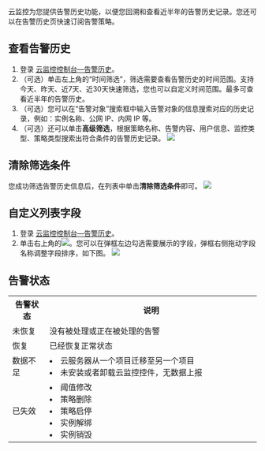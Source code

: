 云监控为您提供告警历史功能，以便您回溯和查看近半年的告警历史记录。您还可以在告警历史页快速订阅告警策略。

## 查看告警历史
1. 登录 [云监控控制台—告警历史](https://console.cloud.tencent.com/monitor/alarm2/history)。
2. （可选）单击左上角的“时间筛选”，筛选需要查看告警历史的时间范围。支持今天、昨天、近7天、近30天快速筛选，您也可以自定义时间范围。最多可查看近半年的告警历史。
3. （可选）您可以在“告警对象”搜索框中输入告警对象的信息搜索对应的历史记录，例如：实例名称、公网 IP、内网 IP 等。
4. （可选）还可以单击**高级筛选**，根据策略名称、告警内容、用户信息、监控类型、策略类型搜索出符合条件的告警历史记录。
![](https://main.qcloudimg.com/raw/6bb9629a3f2c73b6ee919b01ac13171f.png)

## 清除筛选条件

您成功筛选告警历史信息后，在列表中单击**清除筛选条件**即可。
![](https://main.qcloudimg.com/raw/e592fb25e2ebd4c7393090c64c053712.png)

## 自定义列表字段

1. 登录 [云监控控制台—告警历史](https://console.cloud.tencent.com/monitor/alarm2/history)。
2. 单击右上角的![](https://main.qcloudimg.com/raw/e25c0821dbe69e0d0c6c1eaaaf531ba8.png)。您可以在弹框左边勾选需要展示的字段，弹框右侧拖动字段名称调整字段排序，如下图。
![](https://main.qcloudimg.com/raw/3e46199164a7c992b857428b86637adf.png)


## 告警状态


<table>
<tbody>
<tr>
<th width="15%">告警状态</th>
<th width="85%">说明</th>
</tr>
<tr>
<td>未恢复</td>
<td>没有被处理或正在被处理的告警</td>
</tr>
<tr>
<td>恢复
</td><td> 已经恢复正常状态
</td></tr>
<tr>
<td>数据不足
</td>
<td>
<li>云服务器从一个项目迁移至另一个项目<br><li>未安装或者卸载云监控控件，无数据上报
</td>
<tr>
<td>已失效
</td>
<td>
<li>阈值修改<br><li>策略删除<br></li><li>策略启停<br></li><li>实例解绑<br></li></li><li>实例销毁<br></li>
</td>
</tr>
</tbody></table>

